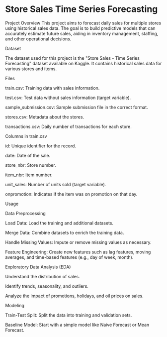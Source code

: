 # Store Sales Time Series Forecasting
Project Overview
This project aims to forecast daily sales for multiple stores using historical sales data. The goal is to build predictive models that can accurately estimate future sales, aiding in inventory management, staffing, and other operational decisions.

Dataset

The dataset used for this project is the "Store Sales - Time Series Forecasting" dataset available on Kaggle. It contains historical sales data for various stores and items.

Files

train.csv: Training data with sales information.

test.csv: Test data without sales information (target variable).

sample_submission.csv: Sample submission file in the correct 
format.

stores.csv: Metadata about the stores.

transactions.csv: Daily number of transactions for each store.

Columns in train.csv

id: Unique identifier for the record.

date: Date of the sale.

store_nbr: Store number.

item_nbr: Item number.

unit_sales: Number of units sold (target variable).

onpromotion: Indicates if the item was on promotion on that day.

Usage

Data Preprocessing

Load Data: Load the training and additional datasets.

Merge Data: Combine datasets to enrich the training data.

Handle Missing Values: Impute or remove missing values as necessary.

Feature Engineering: Create new features such as lag features, moving averages, and time-based features (e.g., day of week, month).

Exploratory Data Analysis (EDA)

Understand the distribution of sales.

Identify trends, seasonality, and outliers.

Analyze the impact of promotions, holidays, and oil prices on sales.

Modeling

Train-Test Split: Split the data into training and validation sets.

Baseline Model: Start with a simple model like Naive Forecast or Mean Forecast.
